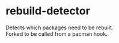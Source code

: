 # rebuild-detector
Detects which packages need to be rebuilt.</br>
Forked to be called from a pacman hook.
